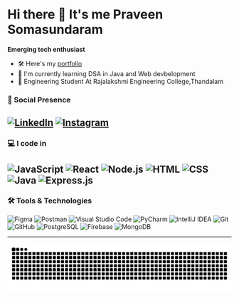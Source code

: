 # Hi there 👋 It's me Praveen Somasundaram

**Emerging tech enthusiast**

- 🛠️ Here's my [portfolio](https://your-portfolio-link.com)
- 🧠 I'm currently learning  DSA in Java and Web devbelopment
- 🏢 Engineering Student At Rajalakshmi Engineering College,Thandalam

### 📡 Social Presence
[![LinkedIn](https://img.shields.io/badge/linkedin-0A66C2?style=for-the-badge&logo=linkedin&logoColor=white)](https://linkedin.com/in/yourusername)
[![Instagram](https://img.shields.io/badge/instagram-E4405F?style=for-the-badge&logo=instagram&logoColor=white)](https://instagram.com/yourusername)
---

### 💻 I code in
![JavaScript](https://img.shields.io/badge/javascript-F7DF1E?style=for-the-badge&logo=javascript&logoColor=black)
![React](https://img.shields.io/badge/react-20232A?style=for-the-badge&logo=react&logoColor=61DAFB)
![Node.js](https://img.shields.io/badge/node.js-339933?style=for-the-badge&logo=nodedotjs&logoColor=white)
![HTML](https://img.shields.io/badge/html5-E34F26?style=for-the-badge&logo=html5&logoColor=white)
![CSS](https://img.shields.io/badge/css3-1572B6?style=for-the-badge&logo=css3&logoColor=white)
![Java](https://img.shields.io/badge/java-007396?style=for-the-badge&logo=java&logoColor=white)
![Express.js](https://img.shields.io/badge/express.js-000000?style=for-the-badge&logo=express&logoColor=white)
---
### 🛠 Tools & Technologies

![Figma](https://img.shields.io/badge/figma-F24E1E?style=for-the-badge&logo=figma&logoColor=white)
![Postman](https://img.shields.io/badge/postman-FF6C37?style=for-the-badge&logo=postman&logoColor=white)
![Visual Studio Code](https://img.shields.io/badge/VS%20Code-007ACC?style=for-the-badge&logo=visual-studio-code&logoColor=white)
![PyCharm](https://img.shields.io/badge/pycharm-000000?style=for-the-badge&logo=pycharm&logoColor=white)
![IntelliJ IDEA](https://img.shields.io/badge/intellij%20idea-000000?style=for-the-badge&logo=intellij-idea&logoColor=white)
![Git](https://img.shields.io/badge/git-F05032?style=for-the-badge&logo=git&logoColor=white)
![GitHub](https://img.shields.io/badge/github-181717?style=for-the-badge&logo=github&logoColor=white)
![PostgreSQL](https://img.shields.io/badge/postgresql-336791?style=for-the-badge&logo=postgresql&logoColor=white)
![Firebase](https://img.shields.io/badge/firebase-FFCA28?style=for-the-badge&logo=firebase&logoColor=black)
![MongoDB](https://img.shields.io/badge/mongodb-47A248?style=for-the-badge&logo=mongodb&logoColor=white)

---
<picture>
  <source media="(prefers-color-scheme: dark)" srcset="https://raw.githubusercontent.com/som14062005/som14062005/output/github-snake-dark.svg" />
  <source media="(prefers-color-scheme: light)" srcset="https://raw.githubusercontent.com/som14062005/som14062005/output/github-snake.svg" />
  <img alt="github-snake" src="https://raw.githubusercontent.com/som14062005/som14062005/output/github-snake.svg" />
</picture>
